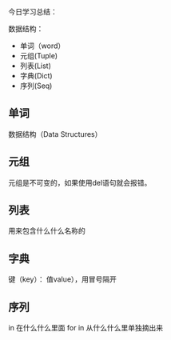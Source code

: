 今日学习总结：

数据结构：

+ 单词（word）
+ 元组(Tuple)
+ 列表(List)
+ 字典(Dict)
+ 序列(Seq)

## 单词

数据结构（Data Structures）

## 元组

元组是不可变的，如果使用del语句就会报错。

## 列表

用来包含什么什么名称的

## 字典

键（key）： 值value），用冒号隔开

## 序列

in 在什么什么里面
for in 从什么什么里单独摘出来
